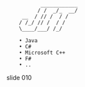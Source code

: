                ____________
              / /  _/_  __/
         __  / // /  / /
        / /_/ // /  / /
        \____/___/ /_/

        • Java
        • C#
        • Microsoft C++
        • F#
        • ..

















































































slide 010
